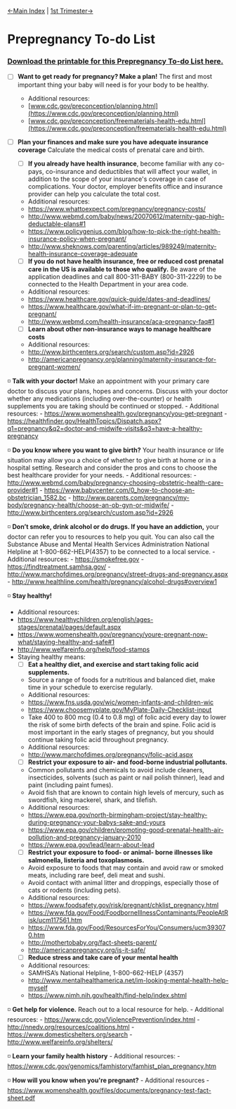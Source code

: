 ---
---

[←Main Index](/To-doLists.md)  |  [1st Trimester→](/1stTrimester-ToDo.md)

# Prepregnancy To-do List
### [Download the printable for this Prepregnancy To-do List here.](/downloads/ToDoList-1-Prepregnancy.pdf)

- [ ] **Want to get ready for pregnancy? Make a plan!** 
The first and most important thing your baby will need is for your body to be healthy.
    - Additional resources:
    - [www.cdc.gov/preconception/planning.html](https://www.cdc.gov/preconception/planning.html)
    - [www.cdc.gov/preconception/freematerials-health-edu.html](https://www.cdc.gov/preconception/freematerials-health-edu.html)
    
- [ ] **Plan your finances and make sure you have adequate insurance coverage** Calculate the medical costs of prenatal care and birth. 
    - [ ] **If you already have health insurance**, become familiar with any co-pays, co-insurance and deductibles that will affect your wallet, in addition to the scope of your insurance's coverage in case of complications. Your doctor, employer benefits office and insurance provider can help you calculate the total cost.
    - Additional resources:
    - https://www.whattoexpect.com/pregnancy/pregnancy-costs/
    - http://www.webmd.com/baby/news/20070612/maternity-gap-high-deductable-plans#1
    - https://www.policygenius.com/blog/how-to-pick-the-right-health-insurance-policy-when-pregnant/
    - http://www.sheknows.com/parenting/articles/989249/maternity-health-insurance-coverage-adequate
    - [ ] **If you do not have health insurance, free or reduced cost prenatal care in the US is available to those who qualify.** Be aware of the application deadlines and call 800-311-BABY (800-311-2229) to be connected to the Health Department in your area code. 
    - Additional resources:
    - https://www.healthcare.gov/quick-guide/dates-and-deadlines/
    - https://www.healthcare.gov/what-if-im-pregnant-or-plan-to-get-pregnant/
    - http://www.webmd.com/health-insurance/aca-pregnancy-faq#1
    - [ ] **Learn about other non-insurance ways to manage healthcare costs**
    - Additional resources:
    - http://www.birthcenters.org/search/custom.asp?id=2926
    - http://americanpregnancy.org/planning/maternity-insurance-for-pregnant-women/
    
:white_medium_small_square: **Talk with your doctor!** Make an appointment with your primary care doctor to discuss your plans, hopes and concerns. Discuss with your doctor whether any medications (including over-the-counter) or health supplements you are taking should be continued or stopped.
    - Additional resources:
    - https://www.womenshealth.gov/pregnancy/you-get-pregnant
    - https://healthfinder.gov/HealthTopics/Dispatch.aspx?q1=pregnancy&q2=doctor-and-midwife-visits&q3=have-a-healthy-pregnancy
    
:white_medium_small_square: **Do you know where you want to give birth?** Your health insurance or life situation may allow you a choice of whether to give birth at home or in a hospital setting. Research and consider the pros and cons to choose the best healthcare provider for your needs.
    - Additional resources:
    - http://www.webmd.com/baby/pregnancy-choosing-obstetric-health-care-provider#1
    - https://www.babycenter.com/0_how-to-choose-an-obstetrician_1582.bc
    - http://www.parents.com/pregnancy/my-body/pregnancy-health/choose-an-ob-gyn-or-midwife/
    - http://www.birthcenters.org/search/custom.asp?id=2926
    
:white_medium_small_square: **Don’t smoke, drink alcohol or do drugs. If you have an addiction,** your doctor can refer you to resources to help you quit. You can also call the Substance Abuse and Mental Health Services Administration National Helpline at 1-800-662-HELP(4357) to be connected to a local service.
    - Additional resources:
    - https://smokefree.gov
    - https://findtreatment.samhsa.gov/
    - http://www.marchofdimes.org/pregnancy/street-drugs-and-pregnancy.aspx
    - http://www.healthline.com/health/pregnancy/alcohol-drugs#overview1

:white_medium_small_square: **Stay healthy!** 
- Additional resources:
- https://www.healthychildren.org/english/ages-stages/prenatal/pages/default.aspx
- https://www.womenshealth.gov/pregnancy/youre-pregnant-now-what/staying-healthy-and-safe#1 
- http://www.welfareinfo.org/help/food-stamps
- Staying healthy means:
    - [ ] **Eat a healthy diet, and exercise and start taking folic acid supplements.** 
    - Source a range of foods for a nutritious and balanced diet, make time in your schedule to exercise regularly.
    - Additional resources:
    - https://www.fns.usda.gov/wic/women-infants-and-children-wic
    - https://www.choosemyplate.gov/MyPlate-Daily-Checklist-input
    - Take 400 to 800 mcg (0.4 to 0.8 mg) of folic acid every day to lower the risk of some birth defects of the brain and spine. Folic acid is most important in the early stages of pregnancy, but you should continue taking folic acid throughout pregnancy.
    - Additional resources:
    - http://www.marchofdimes.org/pregnancy/folic-acid.aspx
    - [ ] **Restrict your exposure to air- and food-borne industrial pollutants.** 
    - Common pollutants and chemicals to avoid include cleaners, insecticides, solvents (such as paint or nail polish thinner), lead and paint (including paint fumes). 
    - Avoid fish that are known to contain high levels of mercury, such as swordfish, king mackerel, shark, and tilefish.
    - Additional resources:
    - https://www.epa.gov/north-birmingham-project/stay-healthy-during-pregnancy-your-babys-sake-and-yours
    - https://www.epa.gov/children/promoting-good-prenatal-health-air-pollution-and-pregnancy-january-2010
    - https://www.epa.gov/lead/learn-about-lead
    - [ ] **Restrict your exposure to food- or animal- borne illnesses like salmonella, listeria and toxoplasmosis.** 
    - Avoid exposure to foods that may contain and avoid raw or smoked meats, including rare beef, deli meat and sushi. 
    - Avoid contact with animal litter and droppings, especially those of cats or rodents (including pets).
    - Additional resources:
    - https://www.foodsafety.gov/risk/pregnant/chklist_pregnancy.html
    - https://www.fda.gov/Food/FoodborneIllnessContaminants/PeopleAtRisk/ucm117561.htm
    - https://www.fda.gov/Food/ResourcesForYou/Consumers/ucm393070.htm
    - http://mothertobaby.org/fact-sheets-parent/
    - http://americanpregnancy.org/is-it-safe/
     - [ ] **Reduce stress and take care of your mental health**
    - Additional resources:
    - SAMHSA’s National Helpline, 1-800-662-HELP (4357)
    - http://www.mentalhealthamerica.net/im-looking-mental-health-help-myself
    - https://www.nimh.nih.gov/health/find-help/index.shtml
    
:white_medium_small_square: **Get help for violence.** Reach out to a local resource for help.
    - Additional resources:
    - https://www.cdc.gov/ViolencePrevention/index.html
    - http://nnedv.org/resources/coalitions.html
    - https://www.domesticshelters.org/search
    - http://www.welfareinfo.org/shelters/    
    
:white_medium_small_square: **Learn your family health history**
    - Additional resources:
    - https://www.cdc.gov/genomics/famhistory/famhist_plan_pregnancy.htm
    
:white_medium_small_square: **How will you know when you're pregnant?**
    - Additional resources
    - https://www.womenshealth.gov/files/documents/pregnancy-test-fact-sheet.pdf

